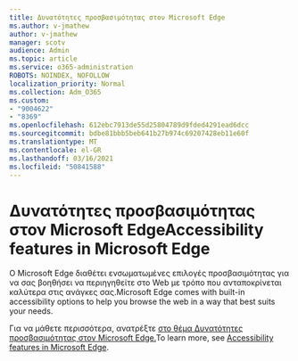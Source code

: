 ```yaml
---
title: Δυνατότητες προσβασιμότητας στον Microsoft Edge
ms.author: v-jmathew
author: v-jmathew
manager: scotv
audience: Admin
ms.topic: article
ms.service: o365-administration
ROBOTS: NOINDEX, NOFOLLOW
localization_priority: Normal
ms.collection: Adm_O365
ms.custom:
- "9004622"
- "8369"
ms.openlocfilehash: 612ebc7913de55d25804789d9fded4291ead6dcc
ms.sourcegitcommit: bdbe81bbb5beb641b27b974c69207428eb11e60f
ms.translationtype: MT
ms.contentlocale: el-GR
ms.lasthandoff: 03/16/2021
ms.locfileid: "50841588"
---
```

# <a name="accessibility-features-in-microsoft-edge"></a><span data-ttu-id="e7b24-102">Δυνατότητες προσβασιμότητας στον Microsoft Edge</span><span class="sxs-lookup"><span data-stu-id="e7b24-102">Accessibility features in Microsoft Edge</span></span>

<span data-ttu-id="e7b24-103">Ο Microsoft Edge διαθέτει ενσωματωμένες επιλογές προσβασιμότητας για να σας βοηθήσει να περιηγηθείτε στο Web με τρόπο που ανταποκρίνεται καλύτερα στις ανάγκες σας.</span><span class="sxs-lookup"><span data-stu-id="e7b24-103">Microsoft Edge comes with built-in accessibility options to help you browse the web in a way that best suits your needs.</span></span>

<span data-ttu-id="e7b24-104">Για να μάθετε περισσότερα, ανατρέξτε [στο θέμα Δυνατότητες προσβασιμότητας στον Microsoft Edge.](https://go.microsoft.com/fwlink/?linkid=2153648)</span><span class="sxs-lookup"><span data-stu-id="e7b24-104">To learn more, see [Accessibility features in Microsoft Edge](https://go.microsoft.com/fwlink/?linkid=2153648).</span></span>
